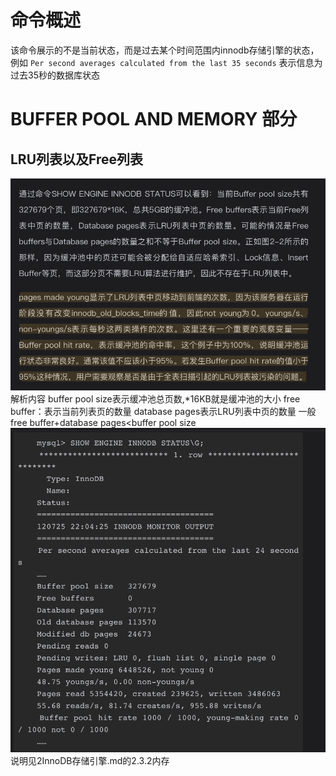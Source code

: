 # 命令概述 
该命令展示的不是当前状态，而是过去某个时间范围内innodb存储引擎的状态，例如
`Per second averages calculated from the last 35 seconds`
表示信息为过去35秒的数据库状态

# BUFFER POOL AND MEMORY 部分
## LRU列表以及Free列表
![](img/attach1/attach1-解析之buffer%20pool%20LRU%20page.png)
解析内容
buffer pool size表示缓冲池总页数,*16KB就是缓冲池的大小
free buffer：表示当前列表页的数量
database pages表示LRU列表中页的数量
一般 free buffer+database pages<buffer pool size
![](img/attach1/attach1-内容之buffer%20pool%20LRU%20page.png)
说明见2InnoDB存储引擎.md的2.3.2内存
